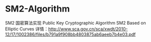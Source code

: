 # SM2-Algorithm
SM2 国密算法实现 
Public Key Cryptographic Algorithm SM2 Based on Elliptic Curves
详情：http://www.sca.gov.cn/sca/xwdt/2010-12/17/1002386/files/b791a9f908bb4803875ab6aeeb7b4e03.pdf
